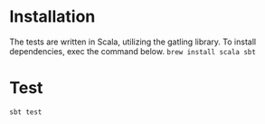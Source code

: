 # Installation
The tests are written in Scala, utilizing the gatling library. To install dependencies, exec the command below.
`brew install scala sbt`

# Test
```
sbt test
```
